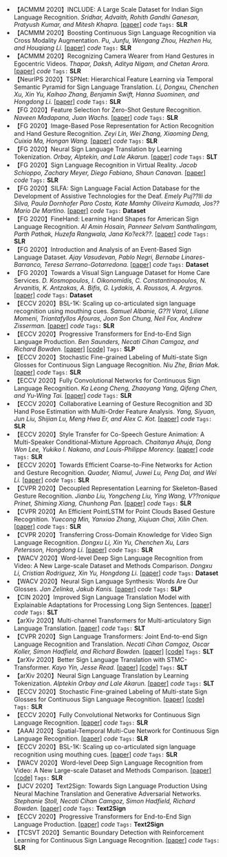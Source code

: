 - 【ACMMM 2020】INCLUDE: A Large Scale Dataset for Indian Sign Language Recognition. *Sridhar, Advaith, Rohith Gandhi Ganesan, Pratyush Kumar, and Mitesh Khapra.* [[paper]](https://dl.acm.org/doi/abs/10.1145/3394171.3413528) *code* `Tags:` **SLR**
- 【ACMMM 2020】Boosting Continuous Sign Language Recognition via Cross Modality Augmentation. *Pu, Junfu, Wengang Zhou, Hezhen Hu, and Houqiang Li.* [[paper]](https://arxiv.org/pdf/2010.05264.pdf) *code* `Tags:` **SLR**
- 【ACMMM 2020】Recognizing Camera Wearer from Hand Gestures in Egocentric Videos. *Thapar, Daksh, Aditya Nigam, and Chetan Arora.* [[paper]](http://www.cse.iitd.ac.in/~chetan/papers/daksh-mm-2020.pdf) *code* `Tags:` **SLR**
- 【NeurIPS 2020】TSPNet: Hierarchical Feature Learning via Temporal Semantic Pyramid for Sign Language Translation. *Li, Dongxu, Chenchen Xu, Xin Yu, Kaihao Zhang, Benjamin Swift, Hanna Suominen, and Hongdong Li.* [[paper]](https://proceedings.neurips.cc/paper/2020/file/8c00dee24c9878fea090ed070b44f1ab-Paper.pdf) *code* `Tags:` **SLR**
- 【FG 2020】Feature Selection for Zero-Shot Gesture Recognition. *Naveen Madapana, Juan Wachs.* [[paper]](https://www.computer.org/csdl/proceedings-article/fg/2020/307900a309/1kecI8r1WXC) *code* `Tags:` **SLR**
- 【FG 2020】Image-Based Pose Representation for Action Recognition and Hand Gesture Recognition. *Zeyi Lin, Wei Zhang, Xiaoming Deng, Cuixia Ma, Hongan Wang.* [[paper]](https://ieeexplore.ieee.org/stamp/stamp.jsp?tp=&arnumber=9320255) *code* `Tags:` **SLR**
- 【FG 2020】Neural Sign Language Translation by Learning Tokenization. *Orbay, Alptekin, and Lale Akarun.* [[paper]](https://arxiv.org/pdf/2002.00479.pdf) *code* `Tags:` **SLT**
- 【FG 2020】Sign Language Recognition in Virtual Reality. *Jacob Schioppo, Zachary Meyer, Diego Fabiano, Shaun Canavan.* [[paper]](https://www.computer.org/csdl/proceedings-article/fg/2020/307900a185/1kecI0aXAje) *code* `Tags:` **SLR**
- 【FG 2020】SILFA: Sign Language Facial Action Database for the Development of Assistive Technologies for the Deaf. *Emely Puj??lli da Silva, Paula Dornhofer Paro Costa, Kate Mamhy Oliveira Kumada, Jos?? Mario De Martino.* [[paper]](https://www.computer.org/csdl/proceedings-article/fg/2020/307900a382/1kecIdR70Y0) *code* `Tags:` **Dataset**
- 【FG 2020】FineHand: Learning Hand Shapes for American Sign Language Recognition. *Al Amin Hosain, Panneer Selvam Santhalingam, Parth Pathak, Huzefa Rangwala, Jana Ko?eck??.* [[paper]](https://arxiv.org/pdf/2003.08753.pdf) *code* `Tags:` **SLR**
- 【FG 2020】Introduction and Analysis of an Event-Based Sign Language Dataset. *Ajay Vasudevan, Pablo Negri, Bernabe Linares-Barranco, Teresa Serrano-Gotarredona.* [[paper]](https://www.computer.org/csdl/proceedings-article/fg/2020/307900a441/1kecIyj5b0c) *code* `Tags:` **Dataset**
- 【FG 2020】Towards a Visual Sign Language Dataset for Home Care Services. *D. Kosmopoulos, I. Oikonomidis, C. Constantinopoulos, N. Arvanitis, K. Antzakas, A. Bifis, G. Lydakis, A. Roussos, A. Argyros.* [[paper]](https://www.computer.org/csdl/proceedings-article/fg/2020/307900a622/1kecIMIW1Bm) *code* `Tags:` **Dataset**
- 【ECCV 2020】BSL-1K: Scaling up co-articulated sign language recognition using mouthing cues. *Samuel Albanie, G??l Varol, Liliane Momeni, Triantafyllos Afouras, Joon Son Chung, Neil Fox, Andrew Zisserman.* [[paper]](http://www.ecva.net/papers/eccv_2020/papers_ECCV/papers/123560035.pdf) *code* `Tags:` **SLR**
- 【ECCV 2020】Progressive Transformers for End-to-End Sign Language Production. *Ben Saunders, Necati Cihan Camgoz, and Richard Bowden.* [[paper]](https://arxiv.org/pdf/2004.14874.pdf) [[code]](https://github.com/BenSaunders27/ProgressiveTransformersSLP) `Tags:` **SLP**
- 【ECCV 2020】Stochastic Fine-grained Labeling of Multi-state Sign Glosses for Continuous Sign Language Recognition. *Niu Zhe, Brian Mak.* [[paper]](http://www.ecva.net/papers/eccv_2020/papers_ECCV/papers/123610171.pdf) *code* `Tags:` **SLR**
- 【ECCV 2020】Fully Convolutional Networks for Continuous Sign Language Recognition. *Ka Leong Cheng, Zhaoyang Yang, Qifeng Chen, and Yu-Wing Tai.* [[paper]](https://arxiv.org/pdf/2007.12402v1.pdf) *code* `Tags:` **SLR**
- 【ECCV 2020】Collaborative Learning of Gesture Recognition and 3D Hand Pose Estimation with Multi-Order Feature Analysis. *Yang, Siyuan, Jun Liu, Shijian Lu, Meng Hwa Er, and Alex C. Kot.* [[paper]](http://www.ecva.net/papers/eccv_2020/papers_ECCV/papers/123480766.pdf) *code* `Tags:` **SLR**
- 【ECCV 2020】Style Transfer for Co-Speech Gesture Animation: A Multi-Speaker Conditional-Mixture Approach. *Chaitanya Ahuja, Dong Won Lee, Yukiko I. Nakano, and Louis-Philippe Morency.* [[paper]](https://arxiv.org/pdf/2007.12553.pdf) *code* `Tags:` **SLR**
- 【ECCV 2020】Towards Efficient Coarse-to-Fine Networks for Action and Gesture Recognition. *Quader, Niamul, Juwei Lu, Peng Dai, and Wei Li.* [[paper]](https://www.ecva.net/papers/eccv_2020/papers_ECCV/papers/123750035.pdf) *code* `Tags:` **SLR**
- 【CVPR 2020】Decoupled Representation Learning for Skeleton-Based Gesture Recognition. *Jianbo Liu, Yongcheng Liu, Ying Wang, V??ronique Prinet, Shiming Xiang, Chunhong Pan.* [[paper]](http://openaccess.thecvf.com/content_CVPR_2020/papers/Liu_Decoupled_Representation_Learning_for_Skeleton-Based_Gesture_Recognition_CVPR_2020_paper.pdf) *code* `Tags:` **SLR**
- 【CVPR 2020】An Efficient PointLSTM for Point Clouds Based Gesture Recognition. *Yuecong Min, Yanxiao Zhang, Xiujuan Chai, Xilin Chen.* [[paper]](http://openaccess.thecvf.com/content_CVPR_2020/papers/Min_An_Efficient_PointLSTM_for_Point_Clouds_Based_Gesture_Recognition_CVPR_2020_paper.pdf) *code* `Tags:` **SLR**
- 【CVPR 2020】Transferring Cross-Domain Knowledge for Video Sign Language Recognition. *Dongxu Li, Xin Yu, Chenchen Xu, Lars Petersson, Hongdong Li.* [[paper]](https://arxiv.org/pdf/2003.03703.pdf) *code* `Tags:` **SLR**
- 【WACV 2020】Word-level Deep Sign Language Recognition from Video: A New Large-scale Dataset and Methods Comparison. *Dongxu Li, Cristian Rodriguez, Xin Yu, Hongdong Li.* [[paper]](http://openaccess.thecvf.com/content_WACV_2020/papers/Li_Word-level_Deep_Sign_Language_Recognition_from_Video_A_New_Large-scale_WACV_2020_paper.pdf) *code* `Tags:` **Dataset**
- 【WACV 2020】Neural Sign Language Synthesis: Words Are Our Glosses. *Jan Zelinka, Jakub Kanis.* [[paper]](http://openaccess.thecvf.com/content_WACV_2020/papers/Zelinka_Neural_Sign_Language_Synthesis_Words_Are_Our_Glosses_WACV_2020_paper.pdf) *code* `Tags:` **SLP**
- 【CIN 2020】Improved Sign Language Translation Model with Explainable Adaptations for Processing Long Sign Sentences. [[paper]](https://www.hindawi.com/journals/cin/2020/8816125/) *code* `Tags:` **SLT**
- 【arXiv 2020】Multi-channel Transformers for Multi-articulatory Sign Language Translation. [[paper]](https://arxiv.org/pdf/2009.00299.pdf) *code* `Tags:` **SLT**
- 【CVPR 2020】Sign Language Transformers: Joint End-to-end Sign Language Recognition and Translation. *Necati Cihan Camgoz, Oscar Koller, Simon Hadfield, and Richard Bowden.* [[paper]](https://arxiv.org/pdf/2003.13830.pdf) [[code]](https://github.com/neccam/slt) `Tags:` **SLT**
- 【arXiv 2020】Better Sign Language Translation with STMC-Transformer. *Kayo Yin, Jesse Read.* [[paper]](https://arxiv.org/pdf/2004.00588.pdf) [[code]](https://github.com/kayoyin/transformer-slt) `Tags:` **SLT**
- 【arXiv 2020】Neural Sign Language Translation by Learning Tokenization. *Alptekin Orbay and Lale Akarun.* [[paper]](https://arxiv.org/pdf/2002.00479.pdf) *code* `Tags:` **SLT**
- 【ECCV 2020】Stochastic Fine-grained Labeling of Multi-state Sign Glosses for Continuous Sign Language Recognition. [[paper]](http://www.ecva.net/papers/eccv_2020/papers_ECCV/papers/123610171.pdf) [[code]](https://github.com/zheniu/stochastic-cslr) `Tags:` **SLR**
- 【ECCV 2020】Fully Convolutional Networks for Continuous Sign Language Recognition. [[paper]](https://arxiv.org/pdf/2007.12402v1.pdf) *code* `Tags:` **SLR**
- 【AAAI 2020】Spatial-Temporal Multi-Cue Network for Continuous Sign Language Recognition. [[paper]](https://arxiv.org/pdf/2002.03187.pdf) *code* `Tags:` **SLR**
- 【ECCV 2020】BSL-1K: Scaling up co-articulated sign language recognition using mouthing cues. [[paper]](https://arxiv.org/pdf/2007.12131.pdf) *code* `Tags:` **SLR**
- 【WACV 2020】Word-level Deep Sign Language Recognition from Video: A New Large-scale Dataset and Methods Comparison. [[paper]](https://arxiv.org/pdf/1910.11006.pdf) [[code]](https://github.com/dxli94/WLASL) `Tags:` **SLR**
- 【IJCV 2020】Text2Sign: Towards Sign Language Production Using Neural Machine Translation and Generative Adversarial Networks. *Stephanie Stoll, Necati Cihan Camgoz, Simon Hadfield, Richard Bowden.* [[paper]](https://link.springer.com/content/pdf/10.1007%2Fs11263-019-01281-2.pdf) *code* `Tags:` **Text2Sign**
- 【ECCV 2020】Progressive Transformers for End-to-End Sign Language Production. [[paper]](https://arxiv.org/pdf/2004.14874.pdf) *code* `Tags:` **Text2Sign**
- 【TCSVT 2020】Semantic Boundary Detection with Reinforcement Learning for Continuous Sign Language Recognition. [[paper]](https://ieeexplore.ieee.org/stamp/stamp.jsp?tp=&arnumber=9106402) *code* `Tags:` **SLR**
